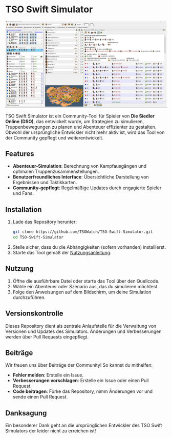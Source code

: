 # TSO Swift Simulator
![TSO Swift Simulator 2024/2025](tso_sim.png)

TSO Swift Simulator ist ein Community-Tool für Spieler von **Die Siedler Online (DSO)**, das entwickelt wurde, um Strategien zu simulieren, Truppenbewegungen zu planen und Abenteuer effizienter zu gestalten. Obwohl der ursprüngliche Entwickler nicht mehr aktiv ist, wird das Tool von der Community gepflegt und weiterentwickelt.


## Features
- **Abenteuer-Simulation**: Berechnung von Kampfausgängen und optimalen Truppenzusammenstellungen.
- **Benutzerfreundliches Interface**: Übersichtliche Darstellung von Ergebnissen und Taktikkarten.
- **Community-gepflegt**: Regelmäßige Updates durch engagierte Spieler und Fans.


## Installation
1. Lade das Repository herunter:
   ```bash
   git clone https://github.com/TSOWatch/TSO-Swift-Simulator.git
   cd TSO-Swift-Simulator
   ```
2. Stelle sicher, dass du die Abhängigkeiten (sofern vorhanden) installierst.
3. Starte das Tool gemäß der [Nutzungsanleitung](#nutzung).


## Nutzung
1. Öffne die ausführbare Datei oder starte das Tool über den Quellcode.
2. Wähle ein Abenteuer oder Szenario aus, das du simulieren möchtest.
3. Folge den Anweisungen auf dem Bildschirm, um deine Simulation durchzuführen.


## Versionskontrolle
Dieses Repository dient als zentrale Anlaufstelle für die Verwaltung von Versionen und Updates des Simulators. Änderungen und Verbesserungen werden über Pull Requests eingepflegt.

## Beiträge
Wir freuen uns über Beiträge der Community! So kannst du mithelfen:
- **Fehler melden**: Erstelle ein Issue.
- **Verbesserungen vorschlagen**: Erstelle ein Issue oder einen Pull Request.
- **Code beitragen**: Forke das Repository, nimm Änderungen vor und sende einen Pull Request.


## Danksagung
Ein besonderer Dank geht an die ursprünglichen Entwickler des TSO Swift Simulators der leider nicht zu erreichen ist!
